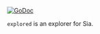 [![GoDoc](https://godoc.org/go.sia.tech/explored?status.svg)](https://godoc.org/go.sia.tech/explored)

`explored` is an explorer for Sia.
